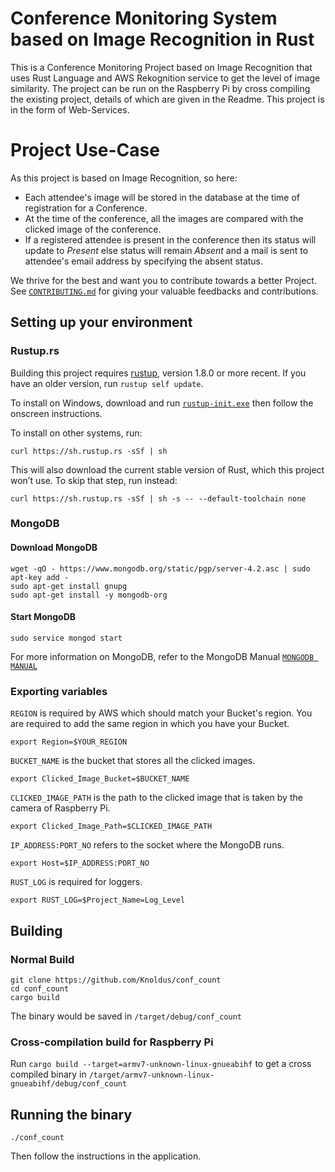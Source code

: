 # Conference Monitoring System based on Image Recognition in Rust

This is a Conference Monitoring Project based on Image Recognition that uses Rust Language and AWS Rekognition service to get the level of image similarity. The project can be run on the Raspberry Pi by cross compiling the existing project, details of which are given in the Readme. This project is in the form of Web-Services.

# Project Use-Case

As this project is based on Image Recognition, so here:
* Each attendee's image will be stored in the database at the time of registration for a Conference.
* At the time of the conference, all the images are compared with the clicked image of the conference.
* If a registered attendee is present in the conference then its status will update to *Present* else status will remain *Absent* and a mail is sent to attendee's email address by specifying the absent status.

We thrive for the best and want you to contribute towards a better Project. See [`CONTRIBUTING.md`](CONTRIBUTING.md) for giving your valuable feedbacks and contributions.

## Setting up your environment

### Rustup.rs

Building this project requires [rustup](https://rustup.rs/), version 1.8.0 or more recent.
If you have an older version, run `rustup self update`.

To install on Windows, download and run [`rustup-init.exe`](https://win.rustup.rs/)
then follow the onscreen instructions.

To install on other systems, run:

```
curl https://sh.rustup.rs -sSf | sh
```

This will also download the current stable version of Rust, which this project won’t use.
To skip that step, run instead:

```
curl https://sh.rustup.rs -sSf | sh -s -- --default-toolchain none
```
### MongoDB

#### Download MongoDB

```
wget -qO - https://www.mongodb.org/static/pgp/server-4.2.asc | sudo apt-key add -
sudo apt-get install gnupg
sudo apt-get install -y mongodb-org
```

#### Start MongoDB

```
sudo service mongod start
```


For more information on MongoDB, refer to the MongoDB Manual [`MONGODB MANUAL`](https://docs.mongodb.com/manual/tutorial/install-mongodb-on-ubuntu/)

### Exporting variables

`REGION` is required by AWS which should match your Bucket's region.
You are required to add the same region in which you have your Bucket.

```
export Region=$YOUR_REGION
```

`BUCKET_NAME` is the bucket that stores all the clicked images.

```
export Clicked_Image_Bucket=$BUCKET_NAME
```

`CLICKED_IMAGE_PATH` is the path to the clicked image that is taken by the camera of Raspberry Pi.

```
export Clicked_Image_Path=$CLICKED_IMAGE_PATH
```

`IP_ADDRESS:PORT_NO` refers to the socket where the MongoDB runs.

```
export Host=$IP_ADDRESS:PORT_NO
```

`RUST_LOG` is required for loggers.

```
export RUST_LOG=$Project_Name=Log_Level
```

## Building

### Normal Build

```
git clone https://github.com/Knoldus/conf_count
cd conf_count
cargo build
```

The binary would be saved in `/target/debug/conf_count`

### Cross-compilation build for Raspberry Pi

Run `cargo build --target=armv7-unknown-linux-gnueabihf` to get a cross compiled binary in `/target/armv7-unknown-linux-gnueabihf/debug/conf_count`

## Running the binary

```
./conf_count
```

Then follow the instructions in the application.
